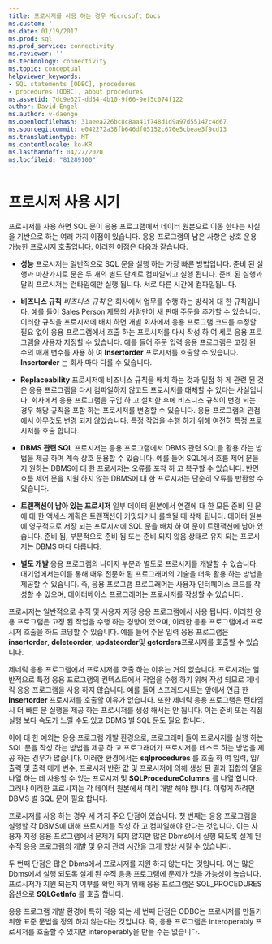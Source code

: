 ```yaml
---
title: 프로시저를 사용 하는 경우 Microsoft Docs
ms.custom: ''
ms.date: 01/19/2017
ms.prod: sql
ms.prod_service: connectivity
ms.reviewer: ''
ms.technology: connectivity
ms.topic: conceptual
helpviewer_keywords:
- SQL statements [ODBC], procedures
- procedures [ODBC], about procedures
ms.assetid: 7dc9e327-dd54-4b10-9f66-9ef5c074f122
author: David-Engel
ms.author: v-daenge
ms.openlocfilehash: 31aeea226bc8c8aa41f748d1d9a97d55147c4d67
ms.sourcegitcommit: e042272a38fb646df05152c676e5cbeae3f9cd13
ms.translationtype: MT
ms.contentlocale: ko-KR
ms.lasthandoff: 04/27/2020
ms.locfileid: "81289100"
---
```

# <a name="when-to-use-procedures"></a>프로시저 사용 시기
프로시저를 사용 하면 SQL 문이 응용 프로그램에서 데이터 원본으로 이동 한다는 사실을 기반으로 하는 여러 가지 이점이 있습니다. 응용 프로그램의 남은 사항은 상호 운용 가능한 프로시저 호출입니다. 이러한 이점은 다음과 같습니다.  
  
-   **성능** 프로시저는 일반적으로 SQL 문을 실행 하는 가장 빠른 방법입니다. 준비 된 실행과 마찬가지로 문은 두 개의 별도 단계로 컴파일되고 실행 됩니다. 준비 된 실행과 달리 프로시저는 런타임에만 실행 됩니다. 서로 다른 시간에 컴파일됩니다.  
  
-   **비즈니스 규칙** *비즈니스 규칙* 은 회사에서 업무를 수행 하는 방식에 대 한 규칙입니다. 예를 들어 Sales Person 제목의 사람만이 새 판매 주문을 추가할 수 있습니다. 이러한 규칙을 프로시저에 배치 하면 개별 회사에서 응용 프로그램 코드를 수정할 필요 없이 응용 프로그램에서 호출 하는 프로시저를 다시 작성 하 여 세로 응용 프로그램을 사용자 지정할 수 있습니다. 예를 들어 주문 입력 응용 프로그램은 고정 된 수의 매개 변수를 사용 하 여 **Insertorder** 프로시저를 호출할 수 있습니다. **Insertorder** 는 회사 마다 다를 수 있습니다.  
  
-   **Replaceability** 프로시저에 비즈니스 규칙을 배치 하는 것과 밀접 하 게 관련 된 것은 응용 프로그램을 다시 컴파일하지 않고도 프로시저를 대체할 수 있다는 사실입니다. 회사에서 응용 프로그램을 구입 하 고 설치한 후에 비즈니스 규칙이 변경 되는 경우 해당 규칙을 포함 하는 프로시저를 변경할 수 있습니다. 응용 프로그램의 관점에서 아무것도 변경 되지 않았습니다. 특정 작업을 수행 하기 위해 여전히 특정 프로시저를 호출 합니다.  
  
-   **DBMS 관련 SQL** 프로시저는 응용 프로그램에서 DBMS 관련 SQL을 활용 하는 방법을 제공 하며 계속 상호 운용할 수 있습니다. 예를 들어 SQL에서 흐름 제어 문을 지 원하는 DBMS에 대 한 프로시저는 오류를 포착 하 고 복구할 수 있습니다. 반면 흐름 제어 문을 지원 하지 않는 DBMS에 대 한 프로시저는 단순히 오류를 반환할 수 있습니다.  
  
-   **트랜잭션이 남아 있는 프로시저** 일부 데이터 원본에서 연결에 대 한 모든 준비 된 문에 대 한 액세스 계획은 트랜잭션이 커밋되거나 롤백될 때 삭제 됩니다. 데이터 원본에 영구적으로 저장 되는 프로시저에 SQL 문을 배치 하 여 문이 트랜잭션에 남아 있습니다. 준비 됨, 부분적으로 준비 됨 또는 준비 되지 않음 상태로 유지 되는 프로시저는 DBMS 마다 다릅니다.  
  
-   **별도 개발** 응용 프로그램의 나머지 부분과 별도로 프로시저를 개발할 수 있습니다. 대기업에서는이를 통해 매우 전문화 된 프로그래머의 기술을 더욱 활용 하는 방법을 제공할 수 있습니다. 즉, 응용 프로그램 프로그래머는 사용자 인터페이스 코드를 작성할 수 있으며, 데이터베이스 프로그래머는 프로시저를 작성할 수 있습니다.  
  
 프로시저는 일반적으로 수직 및 사용자 지정 응용 프로그램에서 사용 됩니다. 이러한 응용 프로그램은 고정 된 작업을 수행 하는 경향이 있으며, 이러한 응용 프로그램에서 프로시저 호출을 하드 코딩할 수 있습니다. 예를 들어 주문 입력 응용 프로그램은 **insertorder**, **deleteorder**, **updateorder**및 **getorders**프로시저를 호출할 수 있습니다.  
  
 제네릭 응용 프로그램에서 프로시저를 호출 하는 이유는 거의 없습니다. 프로시저는 일반적으로 특정 응용 프로그램의 컨텍스트에서 작업을 수행 하기 위해 작성 되므로 제네릭 응용 프로그램을 사용 하지 않습니다. 예를 들어 스프레드시트는 앞에서 언급 한 **Insertorder** 프로시저를 호출할 이유가 없습니다. 또한 제네릭 응용 프로그램은 런타임 시 더 빠른 문 실행을 제공 하는 프로시저를 생성 해서는 안 됩니다. 이는 준비 또는 직접 실행 보다 속도가 느릴 수도 있고 DBMS 별 SQL 문도 필요 합니다.  
  
 이에 대 한 예외는 응용 프로그램 개발 환경으로, 프로그래머 들이 프로시저를 실행 하는 SQL 문을 작성 하는 방법을 제공 하 고 프로그래머가 프로시저를 테스트 하는 방법을 제공 하는 경우가 많습니다. 이러한 환경에서는 **sqlprocedures** 를 호출 하 여 입력, 입/출력 및 출력 매개 변수, 프로시저 반환 값 및 프로시저에 의해 생성 된 결과 집합의 열을 나열 하는 데 사용할 수 있는 프로시저 및 **SQLProcedureColumns** 를 나열 합니다. 그러나 이러한 프로시저는 각 데이터 원본에서 미리 개발 해야 합니다. 이렇게 하려면 DBMS 별 SQL 문이 필요 합니다.  
  
 프로시저를 사용 하는 경우 세 가지 주요 단점이 있습니다. 첫 번째는 응용 프로그램을 실행할 각 DBMS에 대해 프로시저를 작성 하 고 컴파일해야 한다는 것입니다. 이는 사용자 지정 응용 프로그램에서 문제가 되지 않지만 많은 Dbms에서 실행 되도록 설계 된 수직 응용 프로그램의 개발 및 유지 관리 시간을 크게 향상 시킬 수 있습니다.  
  
 두 번째 단점은 많은 Dbms에서 프로시저를 지원 하지 않는다는 것입니다. 이는 많은 Dbms에서 실행 되도록 설계 된 수직 응용 프로그램에 문제가 있을 가능성이 높습니다. 프로시저가 지원 되는지 여부를 확인 하기 위해 응용 프로그램은 SQL_PROCEDURES 옵션으로 **SQLGetInfo** 를 호출 합니다.  
  
 응용 프로그램 개발 환경에 특히 적용 되는 세 번째 단점은 ODBC는 프로시저를 만들기 위한 표준 문법을 정의 하지 않는다는 것입니다. 즉, 응용 프로그램은 interoperably 프로시저를 호출할 수 있지만 interoperably을 만들 수는 없습니다.
